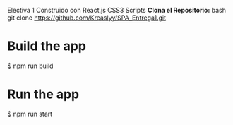 Electiva 1
Construido con
React.js
CSS3
Scripts
**Clona el Repositorio:**
bash
git clone
https://github.com/Kreaslyy/SPA_Entrega1.git

# Build the app
$ npm run build

# Run the app
$ npm run start
